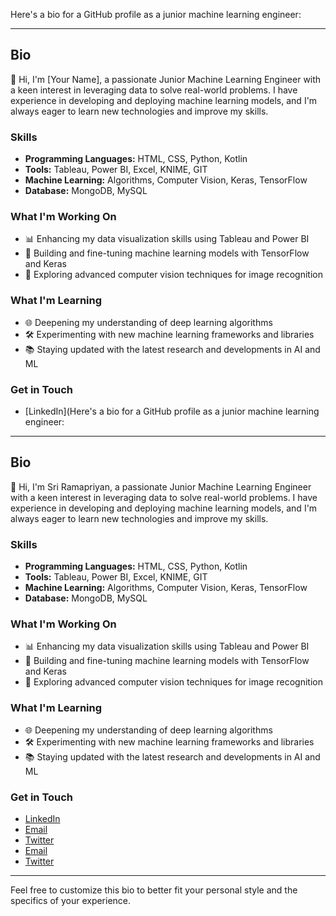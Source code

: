 Here's a bio for a GitHub profile as a junior machine learning engineer:

---

## Bio

👋 Hi, I'm [Your Name], a passionate Junior Machine Learning Engineer with a keen interest in leveraging data to solve real-world problems. I have experience in developing and deploying machine learning models, and I'm always eager to learn new technologies and improve my skills.

### Skills
- **Programming Languages:** HTML, CSS, Python, Kotlin
- **Tools:** Tableau, Power BI, Excel, KNIME, GIT
- **Machine Learning:** Algorithms, Computer Vision, Keras, TensorFlow
- **Database:** MongoDB, MySQL

### What I'm Working On
- 📊 Enhancing my data visualization skills using Tableau and Power BI
- 🤖 Building and fine-tuning machine learning models with TensorFlow and Keras
- 🧠 Exploring advanced computer vision techniques for image recognition

### What I'm Learning
- 🌐 Deepening my understanding of deep learning algorithms
- 🛠️ Experimenting with new machine learning frameworks and libraries
- 📚 Staying updated with the latest research and developments in AI and ML

### Get in Touch
- [LinkedIn](Here's a bio for a GitHub profile as a junior machine learning engineer:

---

## Bio

👋 Hi, I'm Sri Ramapriyan, a passionate Junior Machine Learning Engineer with a keen interest in leveraging data to solve real-world problems. I have experience in developing and deploying machine learning models, and I'm always eager to learn new technologies and improve my skills.

### Skills
- **Programming Languages:** HTML, CSS, Python, Kotlin
- **Tools:** Tableau, Power BI, Excel, KNIME, GIT
- **Machine Learning:** Algorithms, Computer Vision, Keras, TensorFlow
- **Database:** MongoDB, MySQL

### What I'm Working On
- 📊 Enhancing my data visualization skills using Tableau and Power BI
- 🤖 Building and fine-tuning machine learning models with TensorFlow and Keras
- 🧠 Exploring advanced computer vision techniques for image recognition

### What I'm Learning
- 🌐 Deepening my understanding of deep learning algorithms
- 🛠️ Experimenting with new machine learning frameworks and libraries
- 📚 Staying updated with the latest research and developments in AI and ML

### Get in Touch
- [LinkedIn](https://www.linkedin.com/in/yourprofile)
- [Email](mailto:your.email@example.com)
- [Twitter](https://twitter.com/yourhandle)
- [Email](mailto:your.email@example.com)
- [Twitter](https://twitter.com/yourhandle)

---

Feel free to customize this bio to better fit your personal style and the specifics of your experience.
